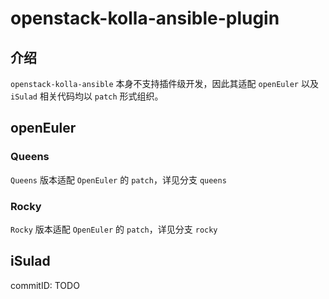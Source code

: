 # openstack-kolla-ansible-plugin

## 介绍

`openstack-kolla-ansible` 本身不支持插件级开发，因此其适配 `openEuler` 以及 `iSulad` 相关代码均以 `patch` 形式组织。

## openEuler

### Queens

`Queens` 版本适配 `OpenEuler` 的 `patch`，详见分支 `queens`

### Rocky

`Rocky` 版本适配 `OpenEuler` 的 `patch`，详见分支 `rocky`

## iSulad

commitID: TODO

